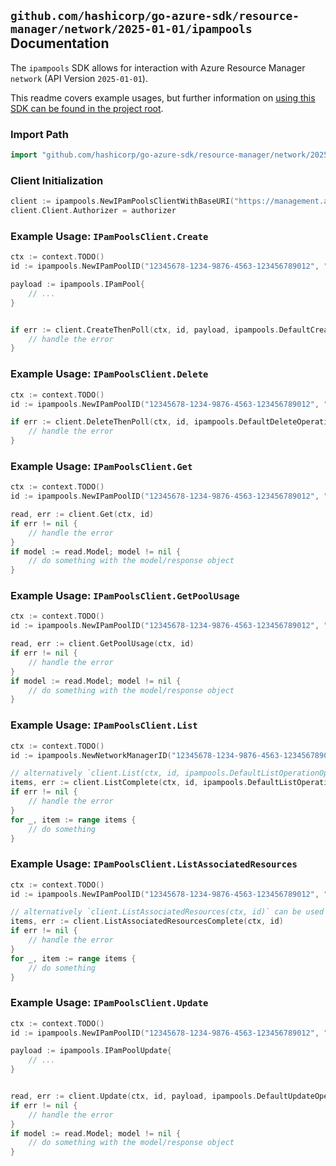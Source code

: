 
## `github.com/hashicorp/go-azure-sdk/resource-manager/network/2025-01-01/ipampools` Documentation

The `ipampools` SDK allows for interaction with Azure Resource Manager `network` (API Version `2025-01-01`).

This readme covers example usages, but further information on [using this SDK can be found in the project root](https://github.com/hashicorp/go-azure-sdk/tree/main/docs).

### Import Path

```go
import "github.com/hashicorp/go-azure-sdk/resource-manager/network/2025-01-01/ipampools"
```


### Client Initialization

```go
client := ipampools.NewIPamPoolsClientWithBaseURI("https://management.azure.com")
client.Client.Authorizer = authorizer
```


### Example Usage: `IPamPoolsClient.Create`

```go
ctx := context.TODO()
id := ipampools.NewIPamPoolID("12345678-1234-9876-4563-123456789012", "example-resource-group", "networkManagerName", "ipamPoolName")

payload := ipampools.IPamPool{
	// ...
}


if err := client.CreateThenPoll(ctx, id, payload, ipampools.DefaultCreateOperationOptions()); err != nil {
	// handle the error
}
```


### Example Usage: `IPamPoolsClient.Delete`

```go
ctx := context.TODO()
id := ipampools.NewIPamPoolID("12345678-1234-9876-4563-123456789012", "example-resource-group", "networkManagerName", "ipamPoolName")

if err := client.DeleteThenPoll(ctx, id, ipampools.DefaultDeleteOperationOptions()); err != nil {
	// handle the error
}
```


### Example Usage: `IPamPoolsClient.Get`

```go
ctx := context.TODO()
id := ipampools.NewIPamPoolID("12345678-1234-9876-4563-123456789012", "example-resource-group", "networkManagerName", "ipamPoolName")

read, err := client.Get(ctx, id)
if err != nil {
	// handle the error
}
if model := read.Model; model != nil {
	// do something with the model/response object
}
```


### Example Usage: `IPamPoolsClient.GetPoolUsage`

```go
ctx := context.TODO()
id := ipampools.NewIPamPoolID("12345678-1234-9876-4563-123456789012", "example-resource-group", "networkManagerName", "ipamPoolName")

read, err := client.GetPoolUsage(ctx, id)
if err != nil {
	// handle the error
}
if model := read.Model; model != nil {
	// do something with the model/response object
}
```


### Example Usage: `IPamPoolsClient.List`

```go
ctx := context.TODO()
id := ipampools.NewNetworkManagerID("12345678-1234-9876-4563-123456789012", "example-resource-group", "networkManagerName")

// alternatively `client.List(ctx, id, ipampools.DefaultListOperationOptions())` can be used to do batched pagination
items, err := client.ListComplete(ctx, id, ipampools.DefaultListOperationOptions())
if err != nil {
	// handle the error
}
for _, item := range items {
	// do something
}
```


### Example Usage: `IPamPoolsClient.ListAssociatedResources`

```go
ctx := context.TODO()
id := ipampools.NewIPamPoolID("12345678-1234-9876-4563-123456789012", "example-resource-group", "networkManagerName", "ipamPoolName")

// alternatively `client.ListAssociatedResources(ctx, id)` can be used to do batched pagination
items, err := client.ListAssociatedResourcesComplete(ctx, id)
if err != nil {
	// handle the error
}
for _, item := range items {
	// do something
}
```


### Example Usage: `IPamPoolsClient.Update`

```go
ctx := context.TODO()
id := ipampools.NewIPamPoolID("12345678-1234-9876-4563-123456789012", "example-resource-group", "networkManagerName", "ipamPoolName")

payload := ipampools.IPamPoolUpdate{
	// ...
}


read, err := client.Update(ctx, id, payload, ipampools.DefaultUpdateOperationOptions())
if err != nil {
	// handle the error
}
if model := read.Model; model != nil {
	// do something with the model/response object
}
```
